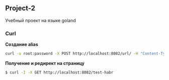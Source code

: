 ## Project-2

Учебный проект на языке goland

### Curl

**Создание alias**

```sh
curl -u root:password -X POST http://localhost:8082/url/ -H "Content-Type: application/json" -d '{"url":"https://habr.com/ru/articles/", "alias":"test-habr"}'
```

**Получение и редирект на страницу**

```sh
$ curl -I -X GET http://localhost:8082/test-habr
```
